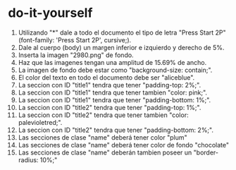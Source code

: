 # do-it-yourself

1. Utilizando "*" dale a todo el documento el tipo de letra "Press Start 2P" (font-family: 'Press Start 2P', cursive;).
2. Dale al cuerpo (body) un margen inferior e izquierdo y derecho de 5%.
3. Inserta la imagen "2980.png" de fondo.
4. Haz que las imagenes tengan una amplitud de 15.69% de ancho.
5. La imagen de fondo debe estar como "background-size: contain;".
6. El color del texto en todo el documento debe ser "aliceblue".
7. La seccion con ID "title1" tendra que tener "padding-top: 2%;".
8. La seccion con ID "title1" tendra que tener tambien "color: pink;".
9. La seccion con ID "title1" tendra que tener "padding-bottom: 1%;".
10. La seccion con ID "title2" tendra que tener "padding-top: 1%;".
11. La seccion con ID "title2" tendra que tener tambien "color: palevioletred;".
12. La seccion con ID "title2" tendra que tener "padding-bottom: 2%;".
13. Las secciones de clase "name" deberá tener color "plum"
14. Las secciones de clase "name" deberá tener color de fondo "chocolate"
15. Las secciones de clase "name" deberán tambien poseer un "border-radius: 10%;"
